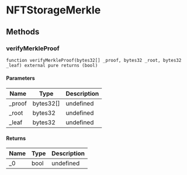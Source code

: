 # NFTStorageMerkle









## Methods

### verifyMerkleProof

```solidity
function verifyMerkleProof(bytes32[] _proof, bytes32 _root, bytes32 _leaf) external pure returns (bool)
```





#### Parameters

| Name | Type | Description |
|---|---|---|
| _proof | bytes32[] | undefined
| _root | bytes32 | undefined
| _leaf | bytes32 | undefined

#### Returns

| Name | Type | Description |
|---|---|---|
| _0 | bool | undefined




